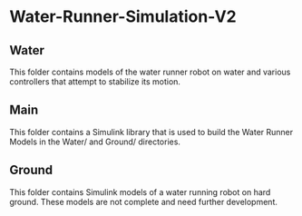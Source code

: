 Water-Runner-Simulation-V2
==========================

Water
-----

This folder contains models of the water runner robot on water and various controllers that attempt to stabilize its motion.

Main
----

This folder contains a Simulink library that is used to build the Water Runner Models in the Water/ and Ground/ directories.

Ground
------

This folder contains Simulink models of a water running robot on hard ground. These models are not complete and need further development.
